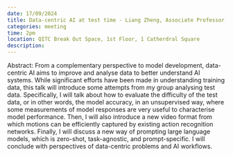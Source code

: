 ```yaml
---
date: 17/09/2024
title: Data-centric AI at test time - Liang Zheng, Associate Professor,(Australian National University)
categories: meeting
time: 2pm
location: QITC Break Out Space, 1st Floor, 1 Catherdral Square
description:
---
```

Abstract: From a complementary perspective to model development, data-centric AI aims to improve and analyse data to better understand AI systems. While significant efforts have been made in understanding training data, this talk will introduce some attempts from my group analysing test data. Specifically, I will talk about how to evaluate the difficulty of the test data, or in other words, the model accuracy, in an unsupervised way, where some measurements of model responses are very useful to characterise model performance. Then, I will also introduce a new video format from which motions can be efficiently captured by existing action recognition networks. Finally, I will discuss a new way of prompting large language models, which is zero-shot, task-agnostic, and prompt-specific. I will conclude with perspectives of data-centric problems and AI workflows. 